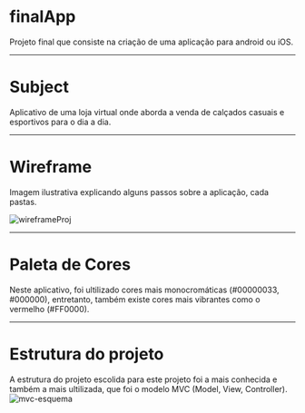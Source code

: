 # finalApp
Projeto final que consiste na criação de uma aplicação para android ou iOS.

___________________________________________________________________________________________________________
# Subject
Aplicativo de uma loja virtual onde aborda a venda de calçados casuais e esportivos para o dia a dia.

___________________________________________________________________________________________________________
# Wireframe
Imagem ilustrativa explicando alguns passos sobre a aplicação, cada pastas.

![wireframeProj](https://user-images.githubusercontent.com/89614037/158916597-8b3769e0-e552-4a46-9696-a46dc6ddec99.jpeg)

___________________________________________________________________________________________________________
# Paleta de Cores
Neste aplicativo, foi ultilizado cores mais monocromáticas (#00000033, #000000), entretanto,
também existe cores mais vibrantes como o vermelho (#FF0000). 

___________________________________________________________________________________________________________
# Estrutura do projeto
A estrutura do projeto escolida para este projeto foi a mais conhecida e também a mais ultilizada, que foi
o modelo MVC (Model, View, Controller). 
![mvc-esquema](https://user-images.githubusercontent.com/89614037/158917559-fef3404b-a758-4141-bfd5-a79d59441bdf.jpg)
